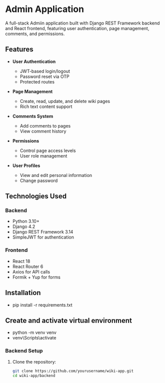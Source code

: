 # Admin Application

A full-stack Admiin application built with Django REST Framework backend and React frontend, featuring user authentication, page management, comments, and permissions.

## Features

- **User Authentication**
  - JWT-based login/logout
  - Password reset via OTP
  - Protected routes

- **Page Management**
  - Create, read, update, and delete wiki pages
  - Rich text content support

- **Comments System**
  - Add comments to pages
  - View comment history

- **Permissions**
  - Control page access levels
  - User role management

- **User Profiles**
  - View and edit personal information
  - Change password

## Technologies Used

### Backend
- Python 3.10+
- Django 4.2
- Django REST Framework 3.14
- SimpleJWT for authentication

### Frontend
- React 18
- React Router 6
- Axios for API calls
- Formik + Yup for forms

## Installation
- pip install -r requirements.txt

## Create and activate virtual environment
- python -m venv venv
- venv\Scripts\activate     

### Backend Setup

1. Clone the repository:
   ```bash
   git clone https://github.com/yourusername/wiki-app.git
   cd wiki-app/backend
